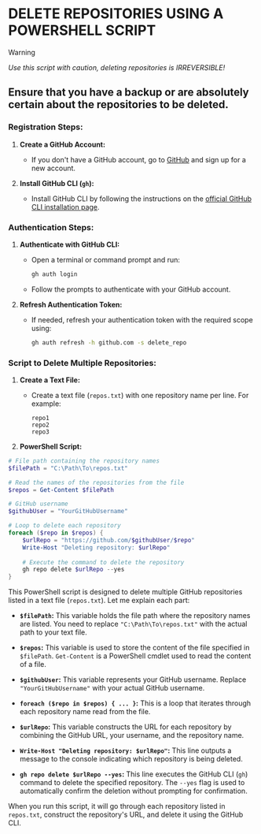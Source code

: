 # DELETE REPOSITORIES USING A POWERSHELL SCRIPT #

> [!WARNING]
> _Use this script with caution, deleting repositories is IRREVERSIBLE!_
>
> ## Ensure that you have a backup or are absolutely certain about the repositories to be deleted. ##


### Registration Steps:
1. **Create a GitHub Account:**
   - If you don't have a GitHub account, go to [GitHub](https://github.com/) and sign up for a new account.

2. **Install GitHub CLI (`gh`):**
   - Install GitHub CLI by following the instructions on the [official GitHub CLI installation page](https://cli.github.com/manual/installation).

### Authentication Steps:

1. **Authenticate with GitHub CLI:**
   - Open a terminal or command prompt and run:
     ```bash
     gh auth login
     ```
   - Follow the prompts to authenticate with your GitHub account.

2. **Refresh Authentication Token:**
   - If needed, refresh your authentication token with the required scope using:
     ```bash
     gh auth refresh -h github.com -s delete_repo
     ```

### Script to Delete Multiple Repositories:

1. **Create a Text File:**
   - Create a text file (`repos.txt`) with one repository name per line. For example:
     ```
     repo1
     repo2
     repo3
     ```

2. **PowerShell Script:**

```powershell
# File path containing the repository names
$filePath = "C:\Path\To\repos.txt"

# Read the names of the repositories from the file
$repos = Get-Content $filePath

# GitHub username
$githubUser = "YourGitHubUsername"

# Loop to delete each repository
foreach ($repo in $repos) {
    $urlRepo = "https://github.com/$githubUser/$repo"
    Write-Host "Deleting repository: $urlRepo"
    
    # Execute the command to delete the repository
    gh repo delete $urlRepo --yes
}
```

This PowerShell script is designed to delete multiple GitHub repositories listed in a text file (`repos.txt`). Let me explain each part:

- **`$filePath`:** This variable holds the file path where the repository names are listed. You need to replace `"C:\Path\To\repos.txt"` with the actual path to your text file.

- **`$repos`:** This variable is used to store the content of the file specified in `$filePath`. `Get-Content` is a PowerShell cmdlet used to read the content of a file.

- **`$githubUser`:** This variable represents your GitHub username. Replace `"YourGitHubUsername"` with your actual GitHub username.

- **`foreach ($repo in $repos) { ... }`:** This is a loop that iterates through each repository name read from the file.

- **`$urlRepo`:** This variable constructs the URL for each repository by combining the GitHub URL, your username, and the repository name.

- **`Write-Host "Deleting repository: $urlRepo"`:** This line outputs a message to the console indicating which repository is being deleted.

- **`gh repo delete $urlRepo --yes`:** This line executes the GitHub CLI (`gh`) command to delete the specified repository. The `--yes` flag is used to automatically confirm the deletion without prompting for confirmation.

When you run this script, it will go through each repository listed in `repos.txt`, construct the repository's URL, and delete it using the GitHub CLI.
